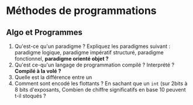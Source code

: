 # Méthodes de programmations

## Algo et Programmes
1.  Qu'est-ce qu'un paradigme ? Expliquez les paradigmes suivant : paradigme logique, paradigme impératif structuré, paradigme fonctionnel, **paradigme orienté objet ?**
2. Qu'est ce-qu'un langage de programmation compilé ? Interprété ? **Compilé à la volé ?**
3. Quelle est la différence entre un 
4. Comment sont encodé les flottants ? En sachant que un `int` (sur 2bits à 8 bits d'exposants, Combien de chiffre significatifs en base 10 peuvent t-il stoqués ? 
<!--stackedit_data:
eyJoaXN0b3J5IjpbLTE5MTMyNjU5MjksLTg4MDMxNDc5OCw4MD
UxNDg2ODUsLTE4NzcxMjAxMjhdfQ==
-->
